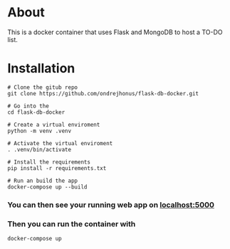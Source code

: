 # About
This is a docker container that uses Flask and MongoDB to host a TO-DO list.

# Installation
```
# Clone the gitub repo
git clone https://github.com/ondrejhonus/flask-db-docker.git

# Go into the 
cd flask-db-docker

# Create a virtual enviroment
python -m venv .venv

# Activate the virtual enviroment
. .venv/bin/activate

# Install the requirements
pip install -r requirements.txt

# Run an build the app
docker-compose up --build
```

### You can then see your running web app on [localhost:5000](http://localhost:5000)

### Then you can run the container with
```
docker-compose up
```
